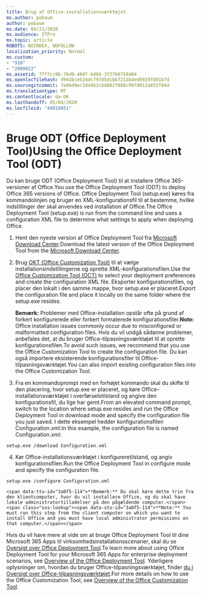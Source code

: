 ```yaml
---
title: Brug af Office-installationsværktøjet
ms.author: pebaum
author: pebaum
ms.date: 04/21/2020
ms.audience: ITPro
ms.topic: article
ROBOTS: NOINDEX, NOFOLLOW
localization_priority: Normal
ms.custom:
- "918"
- "2000022"
ms.assetid: 7ff7cc06-76d0-468f-bd66-3f2760750d04
ms.openlocfilehash: d941bce524dc797d5dcbb7213bded6919fd01b7d
ms.sourcegitcommit: 7e06d9ec1dd462cbd882f088c997d012a032f04d
ms.translationtype: MT
ms.contentlocale: da-DK
ms.lasthandoff: 05/04/2020
ms.locfileid: "44010851"
---
```

# <a name="using-the-office-deployment-tool-odt"></a><span data-ttu-id="3a0f5-102">Bruge ODT (Office Deployment Tool)</span><span class="sxs-lookup"><span data-stu-id="3a0f5-102">Using the Office Deployment Tool (ODT)</span></span>

<span data-ttu-id="3a0f5-103">Du kan bruge ODT (Office Deployment Tool) til at installere Office 365-versioner af Office.</span><span class="sxs-lookup"><span data-stu-id="3a0f5-103">You use the Office Deployment Tool (ODT) to deploy Office 365 versions of Office.</span></span> <span data-ttu-id="3a0f5-104">Office Deployment Tool (setup.exe) køres fra kommandolinjen og bruger en XML-konfigurationsfil til at bestemme, hvilke indstillinger der skal anvendes ved installation af Office.</span><span class="sxs-lookup"><span data-stu-id="3a0f5-104">The Office Deployment Tool (setup.exe) is run from the command line and uses a configuration XML file to determine what settings to apply when deploying Office.</span></span>
  
1. <span data-ttu-id="3a0f5-105">Hent den nyeste version af Office Deployment Tool fra [Microsoft Download Center](https://go.microsoft.com/fwlink/p/?LinkID=626065).</span><span class="sxs-lookup"><span data-stu-id="3a0f5-105">Download the latest version of the Office Deployment Tool from the [Microsoft Download Center](https://go.microsoft.com/fwlink/p/?LinkID=626065).</span></span>

2. <span data-ttu-id="3a0f5-106">Brug [OKT (Office Customization Tool)](https://config.office.com) til at vælge installationsindstillingerne og oprette XML-konfigurationsfilen.</span><span class="sxs-lookup"><span data-stu-id="3a0f5-106">Use the [Office Customization Tool (OCT)](https://config.office.com) to select your deployment preferences and create the configuration XML file.</span></span> <span data-ttu-id="3a0f5-107">Eksporter konfigurationsfilen, og placer den lokalt i den samme mappe, hvor setup.exe er placeret.</span><span class="sxs-lookup"><span data-stu-id="3a0f5-107">Export the configuration file and place it locally on the same folder where the setup.exe resides.</span></span>

    <span data-ttu-id="3a0f5-108">**Bemærk:** Problemer med Office-installation opstår ofte på grund af forkert konfigurerede eller forkert formaterede konfigurationsfiler.</span><span class="sxs-lookup"><span data-stu-id="3a0f5-108">**Note:** Office installation issues commonly occur due to misconfigured or malformatted configuration files.</span></span> <span data-ttu-id="3a0f5-109">Hvis du vil undgå sådanne problemer, anbefales det, at du bruger Office-tilpasningsværktøjet til at oprette konfigurationsfilen.</span><span class="sxs-lookup"><span data-stu-id="3a0f5-109">To avoid such issues, we recommend that you use the Office Customization Tool to create the configuration file.</span></span> <span data-ttu-id="3a0f5-110">Du kan også importere eksisterende konfigurationsfiler til Office-tilpasningsværktøjet.</span><span class="sxs-lookup"><span data-stu-id="3a0f5-110">You can also import existing configuration files into the Office Customization Tool.</span></span>

3. <span data-ttu-id="3a0f5-111">Fra en kommandoprompt med en forhøjet kommando skal du skifte til den placering, hvor setup.exe er placeret, og køre Office-installationsværktøjet i overførselstilstand og angive den konfigurationsfil, du lige har gemt.</span><span class="sxs-lookup"><span data-stu-id="3a0f5-111">From an elevated command prompt, switch to the location where setup.exe resides and run the Office Deployment Tool in download mode and specify the configuration file you just saved.</span></span> <span data-ttu-id="3a0f5-112">I dette eksempel hedder konfigurationsfilen Configuration.xml:</span><span class="sxs-lookup"><span data-stu-id="3a0f5-112">In this example, the configuration file is named Configuration.xml:</span></span>
    
  ```
  setup.exe /download Configuration.xml  
  ```

4. <span data-ttu-id="3a0f5-113">Kør Office-installationsværktøjet i konfigureretilstand, og angiv konfigurationsfilen.</span><span class="sxs-lookup"><span data-stu-id="3a0f5-113">Run the Office Deployment Tool in configure mode and specify the configuration file.</span></span>
    
  ```
  setup.exe /configure Configuration.xml
  ```

    <span data-ttu-id="3a0f5-114">**Bemærk:** Du skal køre dette trin fra den klientcomputer, hvor du vil installere Office, og du skal have lokale administratortilladelser på den pågældende computer.</span><span class="sxs-lookup"><span data-stu-id="3a0f5-114">**Note:** You must run this step from the client computer on which you want to install Office and you must have local administrator permissions on that computer.</span></span>

<span data-ttu-id="3a0f5-115">Hvis du vil have mere at vide om at bruge Office Deployment Tool til dine Microsoft 365 Apps til virksomhedsinstallationsscenarier, skal du se [Oversigt over Office Deployment Tool](https://docs.microsoft.com/deployoffice/overview-office-deployment-tool).</span><span class="sxs-lookup"><span data-stu-id="3a0f5-115">To learn more about using Office Deployment Tool for your Microsoft 365 Apps for enterprise deployment scenarios, see [Overview of the Office Deployment Tool](https://docs.microsoft.com/deployoffice/overview-office-deployment-tool).</span></span> <span data-ttu-id="3a0f5-116">Yderligere oplysninger om, hvordan du bruger Office-tilpasningsværktøjet, finder [du i Oversigt over Office-tilpasningsværktøjet](https://docs.microsoft.com/DeployOffice/overview-of-the-office-customization-tool-for-click-to-run).</span><span class="sxs-lookup"><span data-stu-id="3a0f5-116">For more details on how to use the Office Customization Tool, see [Overview of the Office Customization Tool](https://docs.microsoft.com/DeployOffice/overview-of-the-office-customization-tool-for-click-to-run).</span></span>
